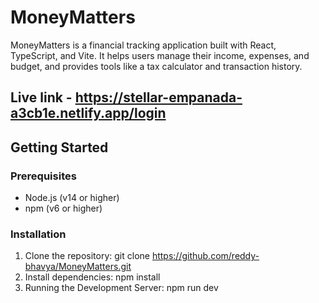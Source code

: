 # MoneyMatters

MoneyMatters is a financial tracking application built with React, TypeScript, and Vite. It helps users manage their income, expenses, and budget, and provides tools like a tax calculator and transaction history.

## Live link - https://stellar-empanada-a3cb1e.netlify.app/login
## Getting Started

### Prerequisites

- Node.js (v14 or higher)
- npm (v6 or higher)

### Installation

1. Clone the repository: git clone https://github.com/reddy-bhavya/MoneyMatters.git
2. Install dependencies: npm install
3. Running the Development Server: npm run dev 

